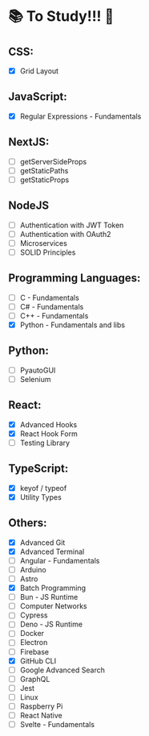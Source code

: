 # 📚 To Study!!! 🚀

## CSS:

- [x] Grid Layout

## JavaScript:

- [x] Regular Expressions - Fundamentals

## NextJS:

- [ ] getServerSideProps
- [ ] getStaticPaths
- [ ] getStaticProps

## NodeJS

- [ ] Authentication with JWT Token
- [ ] Authentication with OAuth2
- [ ] Microservices
- [ ] SOLID Principles

## Programming Languages:

- [ ] C - Fundamentals
- [ ] C# - Fundamentals
- [ ] C++ - Fundamentals
- [x] Python - Fundamentals and libs

## Python:

- [ ] PyautoGUI
- [ ] Selenium

## React:

- [x] Advanced Hooks
- [x] React Hook Form
- [ ] Testing Library

## TypeScript:

- [x] keyof / typeof
- [x] Utility Types

## Others:

- [x] Advanced Git
- [x] Advanced Terminal
- [ ] Angular - Fundamentals
- [ ] Arduino
- [ ] Astro
- [x] Batch Programming
- [ ] Bun - JS Runtime
- [ ] Computer Networks
- [ ] Cypress
- [ ] Deno - JS Runtime
- [ ] Docker
- [ ] Electron
- [ ] Firebase
- [x] GitHub CLI
- [ ] Google Advanced Search
- [ ] GraphQL
- [ ] Jest
- [ ] Linux
- [ ] Raspberry Pi
- [ ] React Native
- [ ] Svelte - Fundamentals
